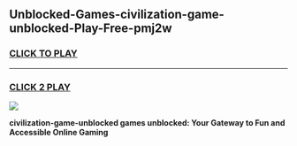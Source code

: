 
## Unblocked-Games-civilization-game-unblocked-Play-Free-pmj2w
<h3>
<a href="https://premium76.site?title=civilization-game-unblocked&ref=18A1">CLICK TO PLAY</a></h3>
<hr>

<h3>
<a href="https://premium76.site?title=civilization-game-unblocked&ref=18A1">CLICK 2 PLAY</a>
  
</h3>

<a href="https://premium76.site?title=civilization-game-unblocked&ref=18A1"><img src="https://clearcache.store/games.png"></a>


**civilization-game-unblocked games unblocked: Your Gateway to Fun and Accessible Online Gaming**
